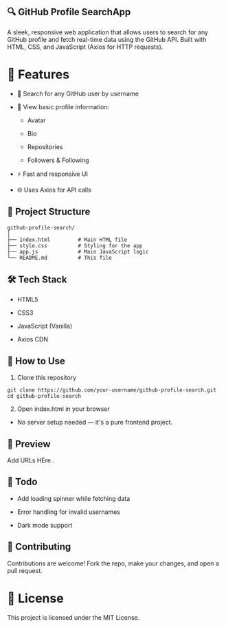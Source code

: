 ## 🔍 GitHub Profile SearchApp
A sleek, responsive web application that allows users to search for any GitHub profile and fetch real-time data using the GitHub API. Built with HTML, CSS, and JavaScript (Axios for HTTP requests).

# 🚀 Features
- 🔎 Search for any GitHub user by username

- 📄 View basic profile information:

  - Avatar

  - Bio

  - Repositories

  - Followers & Following

- ⚡ Fast and responsive UI

- 🌐 Uses Axios for API calls

## 📁 Project Structure

```
github-profile-search/
│
├── index.html         # Main HTML file
├── style.css          # Styling for the app
├── app.js             # Main JavaScript logic
└── README.md          # This file
```

## 🛠️ Tech Stack
- HTML5

- CSS3

- JavaScript (Vanilla)

- Axios CDN

## 🧪 How to Use
1. Clone this repository

```
git clone https://github.com/your-username/github-profile-search.git
cd github-profile-search
```

2. Open index.html in your browser

- No server setup needed — it's a pure frontend project.

## 📸 Preview

Add URLs HEre..


## 📌 Todo
- Add loading spinner while fetching data

- Error handling for invalid usernames

- Dark mode support


## 🤝 Contributing
Contributions are welcome! Fork the repo, make your changes, and open a pull request.

# 📄 License
This project is licensed under the MIT License.
